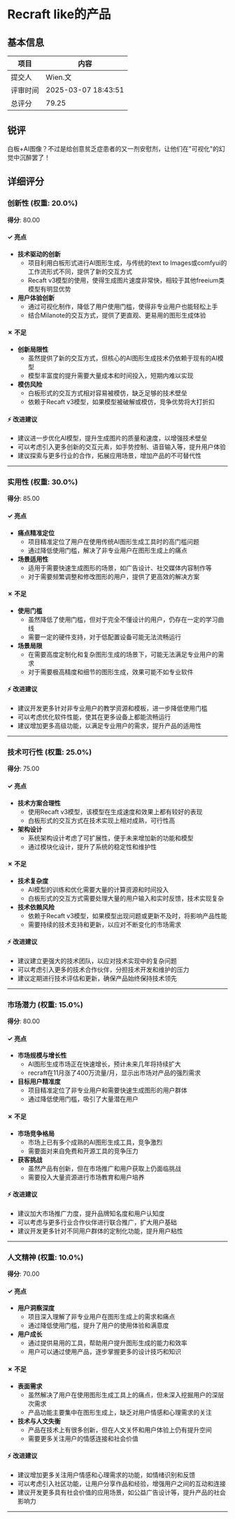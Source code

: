 # Recraft like的产品

## 基本信息

| 项目 | 内容 |
|------|------|
| 提交人 | Wien.文 |
| 评审时间 | 2025-03-07 18:43:51 |
| 总评分 | 79.25 |

## 锐评

白板+AI图像？不过是给创意贫乏症患者的又一剂安慰剂，让他们在"可视化"的幻觉中沉醉罢了！

## 详细评分

### 创新性 (权重: 20.0%)

**得分**: 80.00

#### ✓ 亮点

* **技术驱动的创新**
  * 项目利用白板形式进行AI图形生成，与传统的text to Images或comfyui的工作流形式不同，提供了新的交互方式
  * Recaft v3模型的使用，使得生成图片速度非常快，相较于其他freeium类模型有明显优势
* **用户体验创新**
  * 通过可视化制作，降低了用户使用门槛，使得非专业用户也能轻松上手
  * 结合Milanote的交互方式，提供了更直观、更易用的图形生成体验

#### ✗ 不足

* **创新局限性**
  * 虽然提供了新的交互方式，但核心的AI图形生成技术仍依赖于现有的AI模型
  * 模型丰富度的提升需要大量成本和时间投入，短期内难以实现
* **模仿风险**
  * 白板形式的交互方式相对容易被模仿，缺乏足够的技术壁垒
  * 依赖于Recaft v3模型，如果模型被破解或模仿，竞争优势将大打折扣

#### ⚡ 改进建议

* 建议进一步优化AI模型，提升生成图片的质量和速度，以增强技术壁垒
* 可以考虑引入更多创新的交互元素，如手势控制、语音输入等，提升用户体验
* 建议探索与更多行业的合作，拓展应用场景，增加产品的不可替代性

---

### 实用性 (权重: 30.0%)

**得分**: 85.00

#### ✓ 亮点

* **痛点精准定位**
  * 项目精准定位了用户在使用传统AI图形生成工具时的高门槛问题
  * 通过降低使用门槛，解决了非专业用户在图形生成上的痛点
* **场景适用性**
  * 适用于需要快速生成图形的场景，如广告设计、社交媒体内容制作等
  * 对于需要频繁调整和修改图形的用户，提供了更高效的解决方案

#### ✗ 不足

* **使用门槛**
  * 虽然降低了使用门槛，但对于完全不懂设计的用户，仍存在一定的学习曲线
  * 需要一定的硬件支持，对于低配置设备可能无法流畅运行
* **场景局限**
  * 在需要高度定制化和复杂图形生成的场景下，可能无法满足专业用户的需求
  * 对于需要极高精度和细节的图形生成，效果可能不如专业软件

#### ⚡ 改进建议

* 建议开发更多针对非专业用户的教学资源和模板，进一步降低使用门槛
* 可以考虑优化软件性能，使其在更多设备上都能流畅运行
* 建议增加更多高级功能，以满足专业用户的需求，提升产品的适用性

---

### 技术可行性 (权重: 25.0%)

**得分**: 75.00

#### ✓ 亮点

* **技术方案合理性**
  * 使用Recaft v3模型，该模型在生成速度和效果上都有较好的表现
  * 白板形式的交互方式在技术实现上相对成熟，可行性高
* **架构设计**
  * 系统架构设计考虑了可扩展性，便于未来增加新的功能和模型
  * 通过模块化设计，提升了系统的稳定性和维护性

#### ✗ 不足

* **技术复杂度**
  * AI模型的训练和优化需要大量的计算资源和时间投入
  * 白板形式的交互方式需要处理大量的用户输入和实时反馈，技术实现复杂
* **技术依赖风险**
  * 依赖于Recaft v3模型，如果模型出现问题或更新不及时，将影响产品性能
  * 需要持续的技术支持和更新，以应对不断变化的市场需求

#### ⚡ 改进建议

* 建议建立更强大的技术团队，以应对技术实现中的复杂问题
* 可以考虑引入更多的技术合作伙伴，分担技术开发和维护的压力
* 建议定期进行技术评估和更新，确保产品始终保持技术领先

---

### 市场潜力 (权重: 15.0%)

**得分**: 80.00

#### ✓ 亮点

* **市场规模与增长性**
  * AI图形生成市场正在快速增长，预计未来几年将持续扩大
  * recraft在11月涨了400万流量/月，显示出市场对产品的强烈需求
* **目标用户精准度**
  * 项目精准定位了非专业用户和需要快速生成图形的用户群体
  * 通过降低使用门槛，吸引了大量潜在用户

#### ✗ 不足

* **市场竞争格局**
  * 市场上已有多个成熟的AI图形生成工具，竞争激烈
  * 需要面对来自免费和开源工具的竞争压力
* **获客挑战**
  * 虽然产品有创新，但在市场推广和用户获取上仍面临挑战
  * 需要投入大量资源进行市场教育和用户培养

#### ⚡ 改进建议

* 建议加大市场推广力度，提升品牌知名度和用户认知度
* 可以考虑与更多行业合作伙伴进行联合推广，扩大用户基础
* 建议开发更多针对不同用户群体的定制化功能，提升用户粘性

---

### 人文精神 (权重: 10.0%)

**得分**: 70.00

#### ✓ 亮点

* **用户洞察深度**
  * 项目深入理解了非专业用户在图形生成上的需求和痛点
  * 通过降低使用门槛，提升了用户的使用体验和满意度
* **用户成长**
  * 通过提供易用的工具，帮助用户提升图形生成的能力和效率
  * 用户可以通过使用产品，逐步掌握更多的设计技巧和知识

#### ✗ 不足

* **表面需求**
  * 虽然解决了用户在使用图形生成工具上的痛点，但未深入挖掘用户的深层次需求
  * 产品功能主要集中在图形生成上，缺乏对用户情感和心理需求的关注
* **技术与人文失衡**
  * 产品在技术上有很多创新，但在人文关怀和用户体验上仍有提升空间
  * 需要更多关注用户的情感连接和社会价值

#### ⚡ 改进建议

* 建议增加更多关注用户情感和心理需求的功能，如情绪识别和反馈
* 可以考虑引入社区功能，让用户分享作品和经验，增强用户之间的互动和连接
* 建议开发更多具有社会价值的应用场景，如公益广告设计等，提升产品的社会影响力

---

